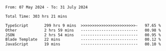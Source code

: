 
<!--START_SECTION:waka-->

```txt
From: 07 May 2024 - To: 31 July 2024

Total Time: 303 hrs 21 mins

TypeScript       299 hrs 9 mins  >>>>>>>>>>>>>>>>>>>>>>>>-   97.65 %
Other            2 hrs 59 mins   -------------------------   00.98 %
JSON             2 hrs 54 mins   -------------------------   00.95 %
Blade Template   22 mins         -------------------------   00.12 %
JavaScript       19 mins         -------------------------   00.10 %
```

<!--END_SECTION:waka-->

<!--

### Hi there 👋
**Iam-cesar/Iam-cesar** is a ✨ _special_ ✨ repository because its `README.md` (this file) appears on your GitHub profile.

Here are some ideas to get you started:

- 🔭 I’m currently working on ...
- 🌱 I’m currently learning ...
- 👯 I’m looking to collaborate on ...
- 🤔 I’m looking for help with ...
- 💬 Ask me about ...
- 📫 How to reach me: ...
- 😄 Pronouns: ...
- ⚡ Fun fact: ...
-->
